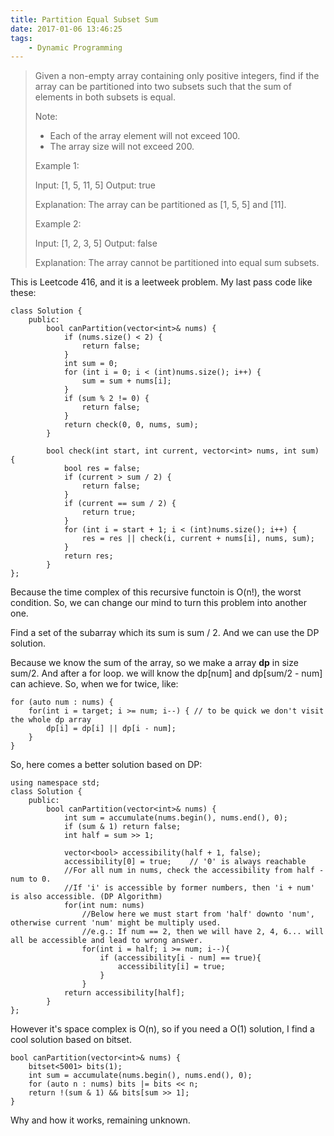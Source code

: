 ```yaml
---
title: Partition Equal Subset Sum
date: 2017-01-06 13:46:25
tags:
    - Dynamic Programming
---
```


> Given a non-empty array containing only positive integers, find if the array can be partitioned into two subsets such that the sum of elements in both subsets is equal.
>
> Note:
>
> + Each of the array element will not exceed 100.
> + The array size will not exceed 200.
>
> Example 1:
>
> Input: [1, 5, 11, 5]
> Output: true
>
> Explanation: The array can be partitioned as [1, 5, 5] and [11].
>
> Example 2:
>
> Input: [1, 2, 3, 5]
> Output: false
>
> Explanation: The array cannot be partitioned into equal sum subsets.

<!-- more -->

This is Leetcode 416, and it is a leetweek problem. My last pass code like these:
```
class Solution {
    public:
        bool canPartition(vector<int>& nums) {
            if (nums.size() < 2) {
                return false;
            }
            int sum = 0;
            for (int i = 0; i < (int)nums.size(); i++) {
                sum = sum + nums[i];
            }
            if (sum % 2 != 0) {
                return false;
            }
            return check(0, 0, nums, sum);
        }

        bool check(int start, int current, vector<int> nums, int sum) {
            bool res = false;
            if (current > sum / 2) {
                return false;
            }
            if (current == sum / 2) {
                return true;
            }
            for (int i = start + 1; i < (int)nums.size(); i++) {
                res = res || check(i, current + nums[i], nums, sum);
            }
            return res;
        }
};
```
Because the time complex of this recursive functoin is O(n!), the worst condition. So, we can change our mind to turn this problem into another one.

Find a set of the subarray which its sum is sum / 2. And we can use the DP solution.

Because we know the sum of the array, so we make a array **dp** in size sum/2. And after a for loop. we will know the dp[num] and dp[sum/2 - num] can achieve. So, when we for twice, like:
```
for (auto num : nums) {
    for(int i = target; i >= num; i--) { // to be quick we don't visit the whole dp array
        dp[i] = dp[i] || dp[i - num];
    }
}
```

So, here comes a better solution based on DP:

```
using namespace std;
class Solution {
    public:
        bool canPartition(vector<int>& nums) {
            int sum = accumulate(nums.begin(), nums.end(), 0);
            if (sum & 1) return false;
            int half = sum >> 1;

            vector<bool> accessibility(half + 1, false);
            accessibility[0] = true;    // '0' is always reachable
            //For all num in nums, check the accessibility from half - num to 0.
            //If 'i' is accessible by former numbers, then 'i + num' is also accessible. (DP Algorithm)
            for(int num: nums)
                //Below here we must start from 'half' downto 'num', otherwise current 'num' might be multiply used.
                //e.g.: If num == 2, then we will have 2, 4, 6... will all be accessible and lead to wrong answer.
                for(int i = half; i >= num; i--){
                    if (accessibility[i - num] == true){
                        accessibility[i] = true;
                    }
                }
            return accessibility[half];
        }
};
```

However it's space complex is O(n), so if you need a O(1) solution, I find a cool solution based on bitset.

```
bool canPartition(vector<int>& nums) {
    bitset<5001> bits(1);
    int sum = accumulate(nums.begin(), nums.end(), 0);
    for (auto n : nums) bits |= bits << n;
    return !(sum & 1) && bits[sum >> 1];
}
```
Why and how it works, remaining unknown.
